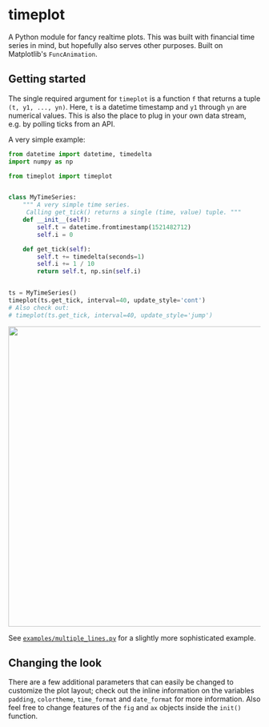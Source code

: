 # timeplot

A Python module for fancy realtime plots.
This was built with financial time series in mind, but hopefully also serves other purposes.
Built on Matplotlib's `FuncAnimation`.

## Getting started
The single required argument for `timeplot` is a function `f` that returns a tuple `(t, y1, ..., yn)`.
Here, `t` is a datetime timestamp and `y1` through `yn` are numerical values. 
This is also the place to plug in your own data stream, e.g. by polling ticks from an API.

A very simple example:
```python
from datetime import datetime, timedelta
import numpy as np

from timeplot import timeplot


class MyTimeSeries:
    """ A very simple time series.
     Calling get_tick() returns a single (time, value) tuple. """
    def __init__(self):
        self.t = datetime.fromtimestamp(1521482712)
        self.i = 0

    def get_tick(self):
        self.t += timedelta(seconds=1)
        self.i += 1 / 10
        return self.t, np.sin(self.i)


ts = MyTimeSeries()
timeplot(ts.get_tick, interval=40, update_style='cont')
# Also check out:
# timeplot(ts.get_tick, interval=40, update_style='jump')
```
<p align="center">
<a href="url"><img src="https://github.com/rheindata/timeplot/blob/master/examples/simple_example.jpg" width="600" ></a>
</p>

See [`examples/multiple_lines.py`](/examples/multiple_lines.py) for a slightly more sophisticated example.

## Changing the look
There are a few additional parameters that can easily be changed to customize the plot layout; check out the inline information on the variables `padding`, `colortheme`, `time_format` and `date_format` for more information. 
Also feel free to change features of the `fig` and `ax` objects inside the `init()` function.
